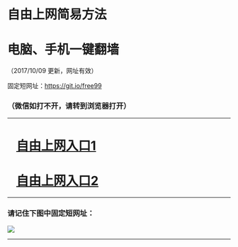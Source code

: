 ﻿# 自由上网简易方法

# 电脑、手机一键翻墙

（2017/10/09 更新，网址有效）

固定短网址：https://git.io/free99

### （微信如打不开，请转到浏览器打开）


***





# &nbsp;&nbsp; <a href="http://ft76311896.fwq-tz-1001.info/fwqtz01.html?t=100900130357 " target="_blank">自由上网入口1</a>
# &nbsp;&nbsp; <a href="http://ft2568222439.fwq-tz-1002.info/fwqtz02.html?t=100900111195 " target="_blank">自由上网入口2</a>
***

### 请记住下图中固定短网址：

<img src="https://s3-us-west-2.amazonaws.com/fwq-1001/yjfq-20170905okok.png" /> 


***

